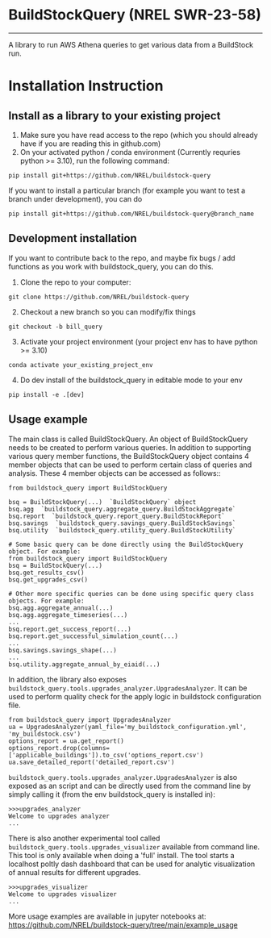 # BuildStockQuery (NREL SWR-23-58)
- - - - - - - - -
A library to run AWS Athena queries to get various data from a BuildStock run. 

# Installation Instruction

## Install as a library to your existing project
1. Make sure you have read access to the repo (which you should already have if you are reading this in github.com)
2. On your activated python / conda environment (Currently requries python >= 3.10), run the following command:

`pip install git+https://github.com/NREL/buildstock-query`

If you want to install a particular branch (for example you want to test a branch under development), you can do

`pip install git+https://github.com/NREL/buildstock-query@branch_name`

## Development installation 
If you want to contribute back to the repo, and maybe fix bugs / add functions as you work with buildstock_query, you can do this.
1. Clone the repo to your computer: 

`git clone https://github.com/NREL/buildstock-query`

2. Checkout a new branch so you can modify/fix things

`git checkout -b bill_query`

3. Activate your project environment (your project env has to have python >= 3.10)

`conda activate your_existing_project_env`

4. Do dev install of the buildstock_query in editable mode to your env

`pip install -e .[dev]`



## Usage example
The main class is called BuildStockQuery.
An object of BuildStockQuery needs to be created to perform various queries. In addition to supporting various
query member functions, the BuildStockQuery object contains 4 member objects that can be used to perform certain
class of queries and analysis. These 4 member objects can be accessed as follows::

```
from buildstock_query import BuildStockQuery

bsq = BuildStockQuery(...)  `BuildStockQuery` object  
bsq.agg  `buildstock_query.aggregate_query.BuildStockAggregate`  
bsq.report  `buildstock_query.report_query.BuildStockReport`  
bsq.savings  `buildstock_query.savings_query.BuildStockSavings`  
bsq.utility  `buildstock_query.utility_query.BuildStockUtility` 
```

```
# Some basic query can be done directly using the BuildStockQuery object. For example:
from buildstock_query import BuildStockQuery 
bsq = BuildStockQuery(...)
bsq.get_results_csv()
bsq.get_upgrades_csv()

# Other more specific queries can be done using specific query class objects. For example:
bsq.agg.aggregate_annual(...)
bsq.agg.aggregate_timeseries(...)
...
bsq.report.get_success_report(...)
bsq.report.get_successful_simulation_count(...)
...
bsq.savings.savings_shape(...)
...
bsq.utility.aggregate_annual_by_eiaid(...)
```

In addition, the library also exposes `buildstock_query.tools.upgrades_analyzer.UpgradesAnalyzer`. It can be used to
perform quality check for the apply logic in buildstock configuration file.
```
from buildstock_query import UpgradesAnalyzer
ua = UpgradesAnalyzer(yaml_file='my_buildstock_configuration.yml', 'my_buildstock.csv')
options_report = ua.get_report()
options_report.drop(columns=['applicable_buildings']).to_csv('options_report.csv')
ua.save_detailed_report('detailed_report.csv')
```

`buildstock_query.tools.upgrades_analyzer.UpgradesAnalyzer` is also exposed as an script and can be directly used
from the command line by simply calling it (from the env buildstock_query is installed in):
```
>>>upgrades_analyzer
Welcome to upgrades analyzer
...
```

There is also another experimental tool called `buildstock_query.tools.upgrades_visualizer` available from command line.
This tool is only available when doing a 'full' install. The tool starts a localhost poltly dash dashboard that can be
used for analytic visualization of annual results for different upgrades.
```
>>>upgrades_visualizer
Welcome to upgrades visualizer
...

```
More usage examples are available in jupyter notebooks at: https://github.com/NREL/buildstock-query/tree/main/example_usage

